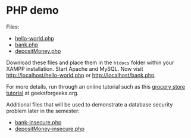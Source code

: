 # PHP demo

Files:
* [hello-world.php](hello-world.php)
* [bank.php](bank.php)
* [depositMoney.php](depositMoney.php)

Download these files and place them in the `htdocs` folder within your
XAMPP installation. Start Apache and MySQL. Now visit
[http://localhost/hello-world.php](http://localhost/hello-world.php)
or [http://localhost/bank.php](http://localhost/bank.php).

For more details, run through an online tutorial such as this [grocery
store
tutorial](https://www.geeksforgeeks.org/build-a-grocery-store-web-app-using-php-with-mysql/)
at geeksforgeeks.org.

Additional files that will be used to demonstrate a database security problem later in the semester:
* [bank-insecure.php](bank-insecure.php)
* [depositMoney-insecure.php](depositMoney-insecure.php)

